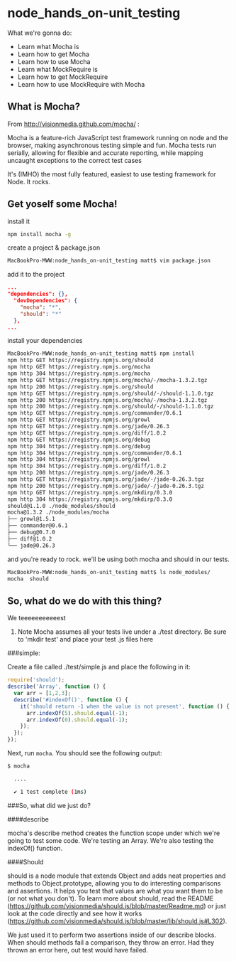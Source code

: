 node_hands_on-unit_testing
==========================

What we're gonna do: 
- Learn what Mocha is
- Learn how to get Mocha
- Learn how to use Mocha
- Learn what MockRequire is
- Learn how to get MockRequire
- Learn how to use MockRequire with Mocha

What is Mocha?
--------------

From http://visionmedia.github.com/mocha/ :

Mocha is a feature-rich JavaScript test framework running on node and the browser, making asynchronous testing simple and fun. Mocha tests run serially, allowing for flexible and accurate reporting, while mapping uncaught exceptions to the correct test cases

It's (IMHO) the most fully featured, easiest to use testing framework for Node. It rocks. 

Get yoself some Mocha!
---------------------

install it

```bash
npm install mocha -g
```

create a project & package.json

```bash
MacBookPro-MWW:node_hands_on-unit_testing matt$ vim package.json 
```

add it to the project

```json
...
"dependencies": {},
  "devDependencies": {
    "mocha": "*",
    "should": "*"
  },
...
```

install your dependencies

```bash
MacBookPro-MWW:node_hands_on-unit_testing matt$ npm install
npm http GET https://registry.npmjs.org/should
npm http GET https://registry.npmjs.org/mocha
npm http 304 https://registry.npmjs.org/mocha
npm http GET https://registry.npmjs.org/mocha/-/mocha-1.3.2.tgz
npm http 200 https://registry.npmjs.org/should
npm http GET https://registry.npmjs.org/should/-/should-1.1.0.tgz
npm http 200 https://registry.npmjs.org/mocha/-/mocha-1.3.2.tgz
npm http 200 https://registry.npmjs.org/should/-/should-1.1.0.tgz
npm http GET https://registry.npmjs.org/commander/0.6.1
npm http GET https://registry.npmjs.org/growl
npm http GET https://registry.npmjs.org/jade/0.26.3
npm http GET https://registry.npmjs.org/diff/1.0.2
npm http GET https://registry.npmjs.org/debug
npm http 304 https://registry.npmjs.org/debug
npm http 304 https://registry.npmjs.org/commander/0.6.1
npm http 304 https://registry.npmjs.org/growl
npm http 304 https://registry.npmjs.org/diff/1.0.2
npm http 200 https://registry.npmjs.org/jade/0.26.3
npm http GET https://registry.npmjs.org/jade/-/jade-0.26.3.tgz
npm http 200 https://registry.npmjs.org/jade/-/jade-0.26.3.tgz
npm http GET https://registry.npmjs.org/mkdirp/0.3.0
npm http 304 https://registry.npmjs.org/mkdirp/0.3.0
should@1.1.0 ./node_modules/should 
mocha@1.3.2 ./node_modules/mocha 
├── growl@1.5.1
├── commander@0.6.1
├── debug@0.7.0
├── diff@1.0.2
└── jade@0.26.3
```

and you're ready to rock. we'll be using both mocha and should in our tests.

```bash
MacBookPro-MWW:node_hands_on-unit_testing matt$ ls node_modules/
mocha  should
```

So, what do we do with this thing?
--------------

We teeeeeeeeeeest

1. Note Mocha assumes all your tests live under a ./test directory. Be sure to 'mkdir test' and place your test .js files here

###simple: 

Create a file called ./test/simple.js and place the following in it:

```javascript
require('should');
describe('Array', function () {
  var arr = [1,2,3];
  describe('#indexOf()', function () {
    it('should return -1 when the value is not present', function () {
      arr.indexOf(5).should.equal(-1);
      arr.indexOf(0).should.equal(-1);
    });
  });
});
```
Next, run ```mocha```. You should see the following output: 

```bash
$ mocha

  ....

  ✔ 1 test complete (1ms)
```

###So, what did we just do?

####describe

mocha's describe method creates the function scope under which we're going to test some code. We're testing an Array. We're also testing the indexOf() function. 

####Should

should is a node module that extends Object and adds neat properties and methods to Object.prototype, allowing you to do interesting comparisons and assertions. It helps you test that values are what you want them to be (or not what you don't). To learn more about should, read the README (https://github.com/visionmedia/should.js/blob/master/Readme.md) or just look at the code directly and see how it works (https://github.com/visionmedia/should.js/blob/master/lib/should.js#L302).

We just used it to perform two assertions inside of our describe blocks. When should methods fail a comparison, they throw an error. Had they thrown an error here, out test would have failed. 
